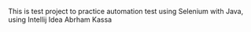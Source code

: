 This is test project to practice automation test using
Selenium with Java, using Intellij Idea
Abrham Kassa